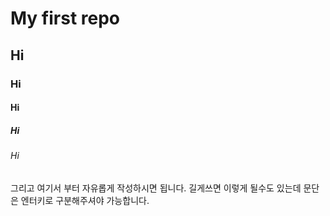 # My first repo
## Hi
### Hi
#### Hi
##### Hi
###### Hi

그리고 여기서 부터 자유롭게 작성하시면 됩니다. 길게쓰면 이렇게 될수도 있는데 문단은 엔터키로 구분해주셔야 가능합니다. 

